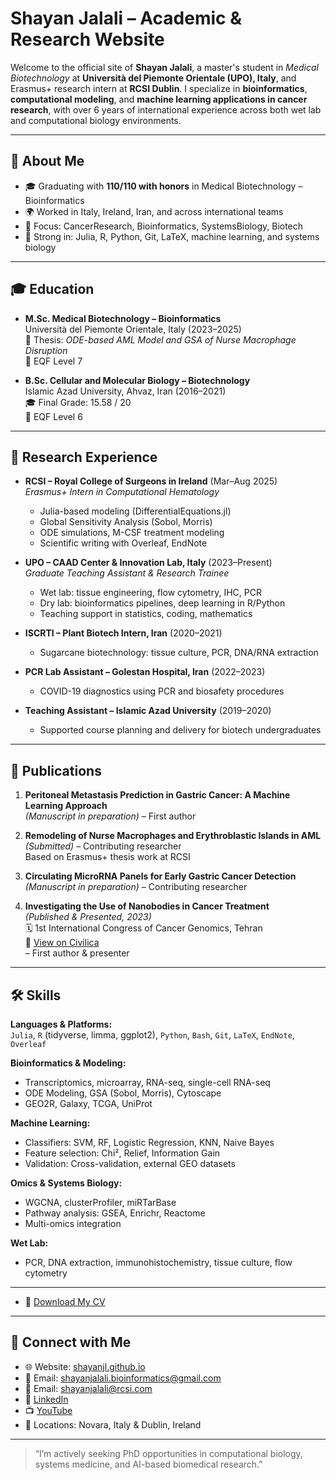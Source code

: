 # Shayan Jalali – Academic & Research Website

Welcome to the official site of **Shayan Jalali**, a master's student in *Medical Biotechnology* at **Università del Piemonte Orientale (UPO), Italy**, and Erasmus+ research intern at **RCSI Dublin**. I specialize in **bioinformatics**, **computational modeling**, and **machine learning applications in cancer research**, with over 6 years of international experience across both wet lab and computational biology environments.


---

## 🧬 About Me

- 🎓 Graduating with **110/110 with honors** in Medical Biotechnology – Bioinformatics  
- 🌍 Worked in Italy, Ireland, Iran, and across international teams  
- 🔬 Focus: CancerResearch, Bioinformatics, SystemsBiology, Biotech  
- 🧠 Strong in: Julia, R, Python, Git, LaTeX, machine learning, and systems biology  

---

## 🎓 Education

- **M.Sc. Medical Biotechnology – Bioinformatics**  
  Università del Piemonte Orientale, Italy (2023–2025)  
  🧪 Thesis: *ODE-based AML Model and GSA of Nurse Macrophage Disruption*  
  📍 EQF Level 7

- **B.Sc. Cellular and Molecular Biology – Biotechnology**  
  Islamic Azad University, Ahvaz, Iran (2016–2021)  
  🎓 Final Grade: 15.58 / 20  
  📍 EQF Level 6

---

## 🧪 Research Experience

- **RCSI – Royal College of Surgeons in Ireland** (Mar–Aug 2025)  
  *Erasmus+ Intern in Computational Hematology*  
  - Julia-based modeling (DifferentialEquations.jl)
  - Global Sensitivity Analysis (Sobol, Morris)
  - ODE simulations, M-CSF treatment modeling
  - Scientific writing with Overleaf, EndNote

- **UPO – CAAD Center & Innovation Lab, Italy** (2023–Present)  
  *Graduate Teaching Assistant & Research Trainee*  
  - Wet lab: tissue engineering, flow cytometry, IHC, PCR  
  - Dry lab: bioinformatics pipelines, deep learning in R/Python  
  - Teaching support in statistics, coding, mathematics

- **ISCRTI – Plant Biotech Intern, Iran** (2020–2021)  
  - Sugarcane biotechnology: tissue culture, PCR, DNA/RNA extraction

- **PCR Lab Assistant – Golestan Hospital, Iran** (2022–2023)  
  - COVID-19 diagnostics using PCR and biosafety procedures

- **Teaching Assistant – Islamic Azad University** (2019–2020)  
  - Supported course planning and delivery for biotech undergraduates

---

## 📝 Publications

1. **Peritoneal Metastasis Prediction in Gastric Cancer: A Machine Learning Approach**  
   *(Manuscript in preparation)* – First author

2. **Remodeling of Nurse Macrophages and Erythroblastic Islands in AML**  
   *(Submitted)* – Contributing researcher  
   Based on Erasmus+ thesis work at RCSI

3. **Circulating MicroRNA Panels for Early Gastric Cancer Detection**  
   *(Manuscript in preparation)* – Contributing researcher

4. **Investigating the Use of Nanobodies in Cancer Treatment**  
   *(Published & Presented, 2023)*  
   🗓️ 1st International Congress of Cancer Genomics, Tehran  
   🔗 [View on Civilica](https://civilica.com/doc/1823184/)  
   – First author & presenter

---

## 🛠 Skills

**Languages & Platforms:**  
`Julia`, `R` (tidyverse, limma, ggplot2), `Python`, `Bash`, `Git`, `LaTeX`, `EndNote`, `Overleaf`

**Bioinformatics & Modeling:**  
- Transcriptomics, microarray, RNA-seq, single-cell RNA-seq  
- ODE Modeling, GSA (Sobol, Morris), Cytoscape  
- GEO2R, Galaxy, TCGA, UniProt

**Machine Learning:**  
- Classifiers: SVM, RF, Logistic Regression, KNN, Naive Bayes  
- Feature selection: Chi², Relief, Information Gain  
- Validation: Cross-validation, external GEO datasets

**Omics & Systems Biology:**  
- WGCNA, clusterProfiler, miRTarBase  
- Pathway analysis: GSEA, Enrichr, Reactome  
- Multi-omics integration

**Wet Lab:**  
- PCR, DNA extraction, immunohistochemistry, tissue culture, flow cytometry

---
- 📄 [Download My CV](ShayanJL.pdf)
---

## 🔗 Connect with Me

- 🌐 Website: [shayanjl.github.io](https://shayanjl.github.io)
- 📧 Email: shayanjalali.bioinformatics@gmail.com
- 📧 Email: shayanjalali@rcsi.com  
- 🔗 [LinkedIn](https://www.linkedin.com/in/shayanjl)  
- 📺 [YouTube](https://www.youtube.com/@ShayanJL)
- 📍 Locations: Novara, Italy & Dublin, Ireland  

---

> “I’m actively seeking PhD opportunities in computational biology, systems medicine, and AI-based biomedical research.”
